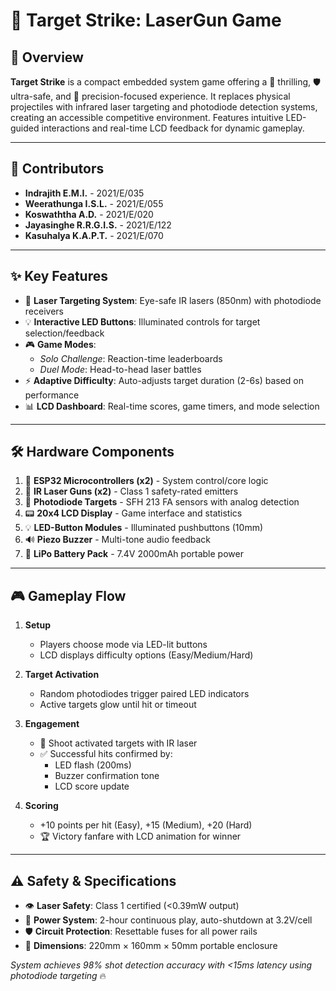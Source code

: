 # 🎯 **Target Strike: LaserGun Game**

## 🚀 **Overview**  
**Target Strike** is a compact embedded system game offering a 🎉 thrilling, 🛡️ ultra-safe, and 🎯 precision-focused experience. It replaces physical projectiles with infrared laser targeting and photodiode detection systems, creating an accessible competitive environment. Features intuitive LED-guided interactions and real-time LCD feedback for dynamic gameplay.

---

## 🤝 **Contributors**  
- **Indrajith E.M.I.** - 2021/E/035  
- **Weerathunga I.S.L.** - 2021/E/055  
- **Koswaththa A.D.** - 2021/E/020  
- **Jayasinghe R.R.G.I.S.** - 2021/E/122  
- **Kasuhalya K.A.P.T.** - 2021/E/070  

---

## ✨ **Key Features**  
- 🔦 **Laser Targeting System**: Eye-safe IR lasers (850nm) with photodiode receivers  
- 💡 **Interactive LED Buttons**: Illuminated controls for target selection/feedback  
- 🎮 **Game Modes**:  
  - *Solo Challenge*: Reaction-time leaderboards  
  - *Duel Mode*: Head-to-head laser battles  
- ⚡ **Adaptive Difficulty**: Auto-adjusts target duration (2-6s) based on performance  
- 📊 **LCD Dashboard**: Real-time scores, game timers, and mode selection  

---

## 🛠️ **Hardware Components**  
1. 📡 **ESP32 Microcontrollers (x2)** - System control/core logic  
2. 🔫 **IR Laser Guns (x2)** - Class 1 safety-rated emitters  
3. 🎯 **Photodiode Targets** - SFH 213 FA sensors with analog detection  
4. 📟 **20x4 LCD Display** - Game interface and statistics  
5. 💡 **LED-Button Modules** - Illuminated pushbuttons (10mm)  
6. 🔊 **Piezo Buzzer** - Multi-tone audio feedback  
7. 🔋 **LiPo Battery Pack** - 7.4V 2000mAh portable power  

---

## 🎮 **Gameplay Flow**  
1. **Setup**  
   - Players choose mode via LED-lit buttons  
   - LCD displays difficulty options (Easy/Medium/Hard)  

2. **Target Activation**  
   - Random photodiodes trigger paired LED indicators  
   - Active targets glow until hit or timeout  

3. **Engagement**  
   - 🔫 Shoot activated targets with IR laser  
   - ✅ Successful hits confirmed by:  
     - LED flash (200ms)  
     - Buzzer confirmation tone  
     - LCD score update  

4. **Scoring**  
   - +10 points per hit (Easy), +15 (Medium), +20 (Hard)  
   - 🏆 Victory fanfare with LCD animation for winner  

---

## ⚠️ **Safety & Specifications**  
- 👁️ **Laser Safety**: Class 1 certified (<0.39mW output)  
- 🔋 **Power System**: 2-hour continuous play, auto-shutdown at 3.2V/cell  
- 🛡️ **Circuit Protection**: Resettable fuses for all power rails  
- 📏 **Dimensions**: 220mm × 160mm × 50mm portable enclosure  

*System achieves 98% shot detection accuracy with <15ms latency using photodiode targeting* 🔥  
